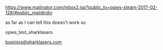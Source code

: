 https://www.mailinator.com/inbox2.jsp?public_to=opws-steam-2017-02-12#/#public_maildirdiv

as far as I can tell this doesn't work so

opws_test_sharklasers

bspjnios@sharklasers.com
